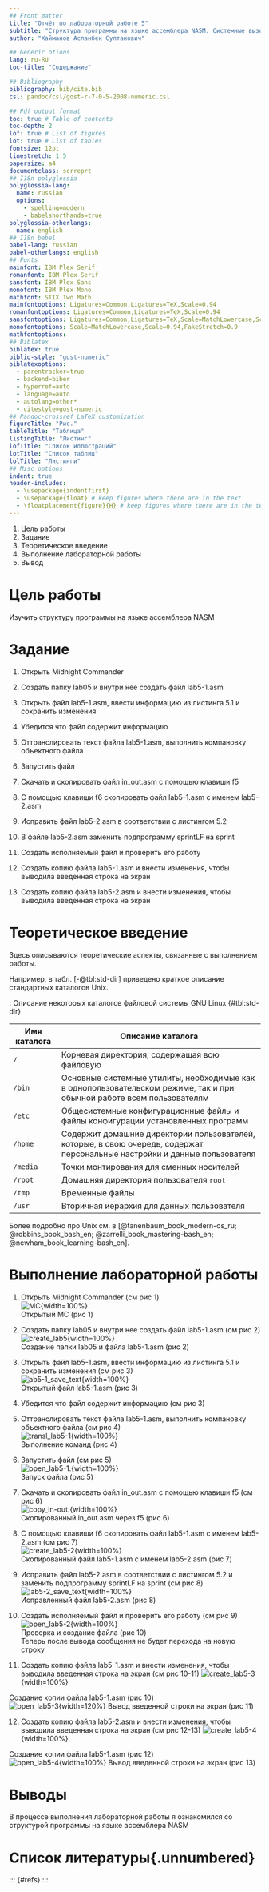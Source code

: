 ```yaml
---
## Front matter
title: "Отчёт по лабораторной работе 5"
subtitle: "Структура программы на языке ассемблера NASM. Системные вызовы в ОС GNU Linux"
author: "Хайманов Асланбек Султанович"

## Generic otions
lang: ru-RU
toc-title: "Содержание"

## Bibliography
bibliography: bib/cite.bib
csl: pandoc/csl/gost-r-7-0-5-2008-numeric.csl

## Pdf output format
toc: true # Table of contents
toc-depth: 2
lof: true # List of figures
lot: true # List of tables
fontsize: 12pt
linestretch: 1.5
papersize: a4
documentclass: scrreprt
## I18n polyglossia
polyglossia-lang:
  name: russian
  options:
	- spelling=modern
	- babelshorthands=true
polyglossia-otherlangs:
  name: english
## I18n babel
babel-lang: russian
babel-otherlangs: english
## Fonts
mainfont: IBM Plex Serif
romanfont: IBM Plex Serif
sansfont: IBM Plex Sans
monofont: IBM Plex Mono
mathfont: STIX Two Math
mainfontoptions: Ligatures=Common,Ligatures=TeX,Scale=0.94
romanfontoptions: Ligatures=Common,Ligatures=TeX,Scale=0.94
sansfontoptions: Ligatures=Common,Ligatures=TeX,Scale=MatchLowercase,Scale=0.94
monofontoptions: Scale=MatchLowercase,Scale=0.94,FakeStretch=0.9
mathfontoptions:
## Biblatex
biblatex: true
biblio-style: "gost-numeric"
biblatexoptions:
  - parentracker=true
  - backend=biber
  - hyperref=auto
  - language=auto
  - autolang=other*
  - citestyle=gost-numeric
## Pandoc-crossref LaTeX customization
figureTitle: "Рис."
tableTitle: "Таблица"
listingTitle: "Листинг"
lofTitle: "Список иллюстраций"
lotTitle: "Список таблиц"
lolTitle: "Листинги"
## Misc options
indent: true
header-includes:
  - \usepackage{indentfirst}
  - \usepackage{float} # keep figures where there are in the text
  - \floatplacement{figure}{H} # keep figures where there are in the text
---
```

1. Цель работы
2. Задание
3. Теоретическое введение
4. Выполнение лабораторной работы
5. Вывод

# Цель работы

Изучить структуру программы на языке ассемблера NASM

# Задание

1. Открыть Midnight Commander

2. Создать папку lab05 и внутри нее создать файл lab5-1.asm

3. Открыть файл  lab5-1.asm, ввести информацию из листинга 5.1 и сохранить изменения 

4. Убедится что файл содержит информацию

5. Оттранслировать текст файла lab5-1.asm, выполнить компановку объектного файла

6. Запустить файл

7. Скачать и скопировать файл in_out.asm с помощью клавиши f5

8. С помощью клавиши f6 скопировать файл lab5-1.asm с именем lab5-2.asm

9. Исправить файл lab5-2.asm в соответствии с листингом 5.2 

10. В файле lab5-2.asm заменить подпрограмму sprintLF на sprint

11. Создать исполняемый файл и проверить его работу

12. Создать копию файла lab5-1.asm и внести изменения, чтобы выводила введенная строка на экран

13. Создать копию файла lab5-2.asm и внести изменения, чтобы выводила введенная строка на экран

# Теоретическое введение

Здесь описываются теоретические аспекты, связанные с выполнением работы.

Например, в табл. [-@tbl:std-dir] приведено краткое описание стандартных каталогов Unix.

: Описание некоторых каталогов файловой системы GNU Linux {#tbl:std-dir}

| Имя каталога | Описание каталога                                                                                                          |
|--------------|----------------------------------------------------------------------------------------------------------------------------|
| `/`          | Корневая директория, содержащая всю файловую                                                                               |
| `/bin `      | Основные системные утилиты, необходимые как в однопользовательском режиме, так и при обычной работе всем пользователям     |
| `/etc`       | Общесистемные конфигурационные файлы и файлы конфигурации установленных программ                                           |
| `/home`      | Содержит домашние директории пользователей, которые, в свою очередь, содержат персональные настройки и данные пользователя |
| `/media`     | Точки монтирования для сменных носителей                                                                                   |
| `/root`      | Домашняя директория пользователя  `root`                                                                                   |
| `/tmp`       | Временные файлы                                                                                                            |
| `/usr`       | Вторичная иерархия для данных пользователя                                                                                 |

Более подробно про Unix см. в [@tanenbaum_book_modern-os_ru; @robbins_book_bash_en; @zarrelli_book_mastering-bash_en; @newham_book_learning-bash_en].

# Выполнение лабораторной работы

1. Открыть Midnight Commander (см рис 1)  
![MC](image/open_mc.png){width=100%}  
Открытый MC (рис 1)

2. Создать папку lab05 и внутри нее создать файл lab5-1.asm  (см рис 2)
![create_lab5](image/create_lab5-1.png){width=100%}  
Создание папки lab05 и файла lab5-1.asm (рис 2)

3. Открыть файл  lab5-1.asm, ввести информацию из листинга 5.1 и сохранить изменения (см рис 3)  
![ab5-1_save_text](image/lab5-1_save_text.png){width=100%}  
Открытый файл lab5-1.asm (рис 3)

4. Убедится что файл содержит информацию (см рис 3)  

5. Оттранслировать текст файла lab5-1.asm, выполнить компановку объектного файла (см рис 4)  
![transl_lab5-1](image/transl_lab5-1.png){width=100%}  
Выполнение команд (рис 4)

6. Запустить файл  (см рис 5)  
![open_lab5-1.](image/open_lab5-1.png){width=100%}  
Запуск файла (рис 5)

7. Скачать и скопировать файл in_out.asm с помощью клавиши f5 (см рис 6)  
![copy_in-out.](image/copy_in-out.png){width=100%}  
Скопированный in_out.asm через f5 (рис 6)

8. С помощью клавиши f6 скопировать файл lab5-1.asm с именем lab5-2.asm (см рис 7)  
![create_lab5-2](image/create_lab5-2.png){width=100%}  
Cкопированный файл lab5-1.asm с именем lab5-2.asm (рис 7)

9. Исправить файл lab5-2.asm в соответствии с листингом 5.2 и заменить подпрограмму sprintLF на sprint (см рис 8)   
![lab5-2_save_text](image/lab5-2_save_text.png){width=100%}  
Исправленный файл lab5-2.asm (рис 8)
10. Создать исполняемый файл и проверить его работу (см рис 9)  
![open_lab5-2](image/open_lab5-2.png){width=100%}  
Проверка и создание файла (рис 10)  
Теперь после вывода сообщения не будет перехода на новую строку

11. Создать копию файла lab5-1.asm и внести изменения, чтобы выводила введенная строка на экран (см рис 10-11)
![create_lab5-3](image/create_lab5-3.png){width=100%}

Создание копии файла lab5-1.asm  (рис 10)  
![open_lab5-3](image/open_lab5-3.png){width=120%}
Вывод введенной строки на экран (рис 11)

12. Создать копию файла lab5-2.asm и внести изменения, чтобы выводила введенная строка на экран (см рис 12-13)
![create_lab5-4](image/create_lab5-4.png){width=100%}

Создание копии файла lab5-1.asm  (рис 12)  
![open_lab5-4](image/open_lab5-4.png){width=100%}
Вывод введенной строки на экран (рис 13)

# Выводы

В процессе выполнения лабораторной работы я ознакомился со структурой программы на языке ассемблера NASM

# Список литературы{.unnumbered}

::: {#refs}
:::
